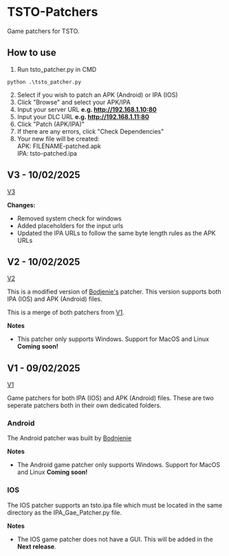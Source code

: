 # TSTO-Patchers
Game patchers for TSTO.

## How to use
1. Run tsto_patcher.py in CMD
```
python .\tsto_patcher.py
```
2. Select if you wish to patch an APK (Android) or IPA (IOS)
3. Click "Browse" and select your APK/IPA
4. Input your server URL **e.g. http://192.168.1.10:80**
5. Input your DLC URL **e.g. http://192.168.1.11:80**
6. Click "Patch (APK/IPA)"
7. If there are any errors, click "Check Dependencies"
8. Your new file will be created:<br>
APK: FILENAME-patched.apk<br>
IPA: tsto-patched.ipa

## V3 - 10/02/2025
[V3](https://github.com/AlekMunroe/TSTO-Patchers/releases/tag/V3)

**Changes:**
* Removed system check for windows
* Added placeholders for the input urls
* Updated the IPA URLs to follow the same byte length rules as the APK URLs


## V2 - 10/02/2025
[V2](https://github.com/AlekMunroe/TSTO-Patchers/releases/tag/V2)

This is a modified version of [Bodjenie's](https://github.com/bodnjenie14/Patch-Apk) patcher.
This version supports both IPA (IOS) and APK (Android) files.

This is a merge of both patchers from [V1](https://github.com/AlekMunroe/TSTO-Patchers/releases/tag/V1).

**Notes**
* This patcher only supports Windows. Support for MacOS and Linux **Coming soon!**


## V1 - 09/02/2025
[V1](https://github.com/AlekMunroe/TSTO-Patchers/releases/tag/V1)

Game patchers for both IPA (IOS) and APK (Android) files.
These are two seperate patchers both in their own dedicated folders.

### Android
The Android patcher was built by [Bodnjenie](https://github.com/bodnjenie14/)

**Notes**
* The Android game patcher only supports Windows. Support for MacOS and Linux **Coming soon!**

### IOS
The IOS patcher supports an tsto.ipa file which must be located in the same directory as the IPA_Gae_Patcher.py file.

**Notes**
* The IOS game patcher does not have a GUI. This will be added in the **Next release**.